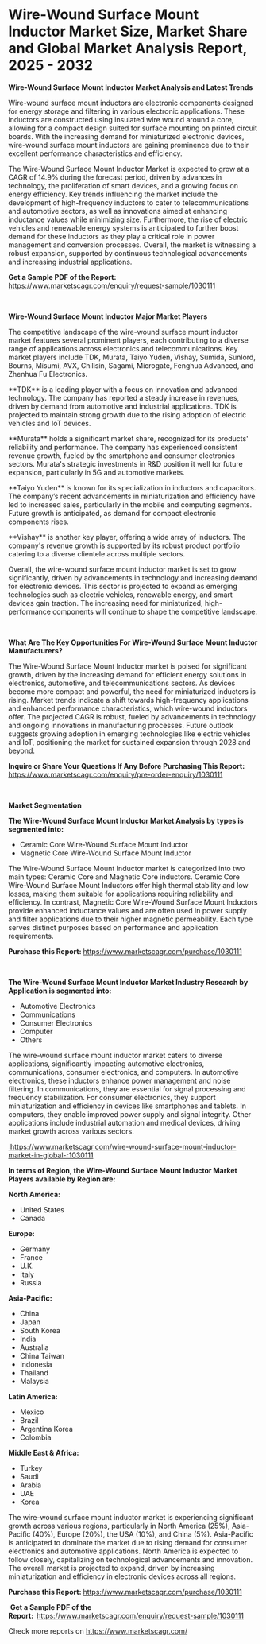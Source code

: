 <p><h1>Wire-Wound Surface Mount Inductor Market Size, Market Share and Global Market Analysis Report, 2025 - 2032</h1></p><p><strong>Wire-Wound Surface Mount Inductor Market Analysis and Latest Trends</strong></p>
<p><p>Wire-wound surface mount inductors are electronic components designed for energy storage and filtering in various electronic applications. These inductors are constructed using insulated wire wound around a core, allowing for a compact design suited for surface mounting on printed circuit boards. With the increasing demand for miniaturized electronic devices, wire-wound surface mount inductors are gaining prominence due to their excellent performance characteristics and efficiency.</p><p>The Wire-Wound Surface Mount Inductor Market is expected to grow at a CAGR of 14.9% during the forecast period, driven by advances in technology, the proliferation of smart devices, and a growing focus on energy efficiency. Key trends influencing the market include the development of high-frequency inductors to cater to telecommunications and automotive sectors, as well as innovations aimed at enhancing inductance values while minimizing size. Furthermore, the rise of electric vehicles and renewable energy systems is anticipated to further boost demand for these inductors as they play a critical role in power management and conversion processes. Overall, the market is witnessing a robust expansion, supported by continuous technological advancements and increasing industrial applications.</p></p>
<p><strong>Get a Sample PDF of the Report:&nbsp;</strong> <a href="https://www.marketscagr.com/enquiry/request-sample/1030111?utm_campaign=2770&utm_medium=2&utm_source=Github&utm_content=ia&utm_term=21032025&utm_id=wire-wound-surface-mount-inductor">https://www.marketscagr.com/enquiry/request-sample/1030111</a></p>
<p>&nbsp;</p>
<p><strong>Wire-Wound Surface Mount Inductor Major Market Players</strong></p>
<p><p>The competitive landscape of the wire-wound surface mount inductor market features several prominent players, each contributing to a diverse range of applications across electronics and telecommunications. Key market players include TDK, Murata, Taiyo Yuden, Vishay, Sumida, Sunlord, Bourns, Misumi, AVX, Chilisin, Sagami, Microgate, Fenghua Advanced, and Zhenhua Fu Electronics.</p><p>**TDK** is a leading player with a focus on innovation and advanced technology. The company has reported a steady increase in revenues, driven by demand from automotive and industrial applications. TDK is projected to maintain strong growth due to the rising adoption of electric vehicles and IoT devices.</p><p>**Murata** holds a significant market share, recognized for its products' reliability and performance. The company has experienced consistent revenue growth, fueled by the smartphone and consumer electronics sectors. Murata's strategic investments in R&D position it well for future expansion, particularly in 5G and automotive markets.</p><p>**Taiyo Yuden** is known for its specialization in inductors and capacitors. The company’s recent advancements in miniaturization and efficiency have led to increased sales, particularly in the mobile and computing segments. Future growth is anticipated, as demand for compact electronic components rises.</p><p>**Vishay** is another key player, offering a wide array of inductors. The company's revenue growth is supported by its robust product portfolio catering to a diverse clientele across multiple sectors. </p><p>Overall, the wire-wound surface mount inductor market is set to grow significantly, driven by advancements in technology and increasing demand for electronic devices. This sector is projected to expand as emerging technologies such as electric vehicles, renewable energy, and smart devices gain traction. The increasing need for miniaturized, high-performance components will continue to shape the competitive landscape.</p></p>
<p>&nbsp;</p>
<p><strong>What Are The Key Opportunities For Wire-Wound Surface Mount Inductor Manufacturers?</strong></p>
<p><p>The Wire-Wound Surface Mount Inductor market is poised for significant growth, driven by the increasing demand for efficient energy solutions in electronics, automotive, and telecommunications sectors. As devices become more compact and powerful, the need for miniaturized inductors is rising. Market trends indicate a shift towards high-frequency applications and enhanced performance characteristics, which wire-wound inductors offer. The projected CAGR is robust, fueled by advancements in technology and ongoing innovations in manufacturing processes. Future outlook suggests growing adoption in emerging technologies like electric vehicles and IoT, positioning the market for sustained expansion through 2028 and beyond.</p></p>
<p><strong>Inquire or Share Your Questions If Any Before Purchasing This Report:</strong> <a href="https://www.marketscagr.com/enquiry/pre-order-enquiry/1030111?utm_campaign=2770&utm_medium=2&utm_source=Github&utm_content=ia&utm_term=21032025&utm_id=wire-wound-surface-mount-inductor">https://www.marketscagr.com/enquiry/pre-order-enquiry/1030111</a></p>
<p>&nbsp;</p>
<p><strong>Market Segmentation</strong></p>
<p><strong>The Wire-Wound Surface Mount Inductor Market Analysis by types is segmented into:</strong></p>
<p><ul><li>Ceramic Core Wire-Wound Surface Mount Inductor</li><li>Magnetic Core Wire-Wound Surface Mount Inductor</li></ul></p>
<p><p>The Wire-Wound Surface Mount Inductor market is categorized into two main types: Ceramic Core and Magnetic Core inductors. Ceramic Core Wire-Wound Surface Mount Inductors offer high thermal stability and low losses, making them suitable for applications requiring reliability and efficiency. In contrast, Magnetic Core Wire-Wound Surface Mount Inductors provide enhanced inductance values and are often used in power supply and filter applications due to their higher magnetic permeability. Each type serves distinct purposes based on performance and application requirements.</p></p>
<p><strong>Purchase this Report:&nbsp;</strong><a href="https://www.marketscagr.com/purchase/1030111?utm_campaign=2770&utm_medium=2&utm_source=Github&utm_content=ia&utm_term=21032025&utm_id=wire-wound-surface-mount-inductor">https://www.marketscagr.com/purchase/1030111</a></p>
<p>&nbsp;</p>
<p><strong>The Wire-Wound Surface Mount Inductor Market Industry Research by Application is segmented into:</strong></p>
<p><ul><li>Automotive Electronics</li><li>Communications</li><li>Consumer Electronics</li><li>Computer</li><li>Others</li></ul></p>
<p><p>The wire-wound surface mount inductor market caters to diverse applications, significantly impacting automotive electronics, communications, consumer electronics, and computers. In automotive electronics, these inductors enhance power management and noise filtering. In communications, they are essential for signal processing and frequency stabilization. For consumer electronics, they support miniaturization and efficiency in devices like smartphones and tablets. In computers, they enable improved power supply and signal integrity. Other applications include industrial automation and medical devices, driving market growth across various sectors.</p></p>
<p><a href="https://www.marketscagr.com/wire-wound-surface-mount-inductor-market-in-global-r1030111?utm_campaign=2770&utm_medium=2&utm_source=Github&utm_content=ia&utm_term=21032025&utm_id=wire-wound-surface-mount-inductor">&nbsp;https://www.marketscagr.com/wire-wound-surface-mount-inductor-market-in-global-r1030111</a></p>
<p><strong>In terms of Region, the Wire-Wound Surface Mount Inductor Market Players available by Region are:</strong></p>
<p>
    <p> <strong> North America: </strong>
        <ul>
            <li>United States</li>
            <li>Canada</li>
        </ul>
        </p> 
    <p> <strong> Europe: </strong>
        <ul>
            <li>Germany</li>
            <li>France</li>
            <li>U.K.</li>
            <li>Italy</li>
            <li>Russia</li>
        </ul>
        </p> 
    <p> <strong> Asia-Pacific: </strong>
        <ul>
            <li>China</li>
            <li>Japan</li>
            <li>South Korea</li>
            <li>India</li>
            <li>Australia</li>
            <li>China Taiwan</li>
            <li>Indonesia</li>
            <li>Thailand</li>
            <li>Malaysia</li>
        </ul>
        </p> 
    <p> <strong> Latin America: </strong>
        <ul>
            <li>Mexico</li>
            <li>Brazil</li>
            <li>Argentina Korea</li>
            <li>Colombia</li>
        </ul>
        </p> 
    <p> <strong> Middle East & Africa: </strong>
        <ul>
            <li>Turkey</li>
            <li>Saudi</li>
            <li>Arabia</li>
            <li>UAE</li>
            <li>Korea</li>
        </ul>
    </p>
    </p>
<p><p>The wire-wound surface mount inductor market is experiencing significant growth across various regions, particularly in North America (25%), Asia-Pacific (40%), Europe (20%), the USA (10%), and China (5%). Asia-Pacific is anticipated to dominate the market due to rising demand for consumer electronics and automotive applications. North America is expected to follow closely, capitalizing on technological advancements and innovation. The overall market is projected to expand, driven by increasing miniaturization and efficiency in electronic devices across all regions.</p></p>
<p><strong>Purchase this Report: </strong><a href="https://www.marketscagr.com/purchase/1030111?utm_campaign=2770&utm_medium=2&utm_source=Github&utm_content=ia&utm_term=21032025&utm_id=wire-wound-surface-mount-inductor">https://www.marketscagr.com/purchase/1030111</a></p>
<p>&nbsp;<strong>Get a Sample PDF of the Report:&nbsp;&nbsp;</strong><a href="https://www.marketscagr.com/enquiry/request-sample/1030111?utm_campaign=2770&utm_medium=2&utm_source=Github&utm_content=ia&utm_term=21032025&utm_id=wire-wound-surface-mount-inductor">https://www.marketscagr.com/enquiry/request-sample/1030111</a></p>
<p><strong></strong></p>
<p>Check more reports on <a href="https://www.marketscagr.com/?utm_campaign=2770&utm_medium=2&utm_source=Github&utm_content=ia&utm_term=21032025&utm_id=wire-wound-surface-mount-inductor">https://www.marketscagr.com/</a></p>